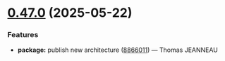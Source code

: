 # [0.47.0](https://github.com/latechforce/engine/compare/v0.46.6...v0.47.0) (2025-05-22)


### Features

* **package:** publish new architecture ([8866011](https://github.com/latechforce/engine/commit/8866011aa1b768cbfd36f7ba4a41ba8587b7bc03)) — Thomas JEANNEAU
